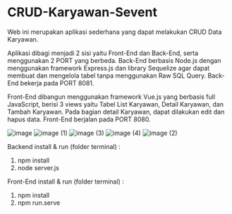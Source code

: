 # CRUD-Karyawan-Sevent

Web ini merupakan aplikasi sederhana yang dapat melakukan CRUD Data Karyawan.

Aplikasi dibagi menjadi 2 sisi yaitu Front-End dan Back-End, serta menggunakan 2 PORT yang berbeda. Back-End berbasis Node.js dengan menggunakan framework Express.js dan library Sequelize agar dapat membuat dan mengelola tabel tanpa menggunakan Raw SQL Query. Back-End bekerja pada PORT 8081.

Front-End dibangun menggunakan framework Vue.js yang berbasis full JavaScript, berisi 3 views yaitu Tabel List Karyawan, Detail Karyawan, dan Tambah Karyawan. Pada bagian detail Karyawan, dapat dilakukan edit dan hapus data. Front-End berjalan pada PORT 8080.

![image](https://user-images.githubusercontent.com/86350332/217463217-1420e9d0-c49f-4990-9c4e-542814f8e21e.png)
![image (1)](https://user-images.githubusercontent.com/86350332/217463371-0efcadd5-a6a6-4c36-87b0-bd0baa05ea8d.png)
![image (3)](https://user-images.githubusercontent.com/86350332/217463511-14bffc7f-7028-4319-b1c6-1274561d3608.png)
![image (4)](https://user-images.githubusercontent.com/86350332/217463548-421110e1-aaf4-48b6-99ef-e0b0694a1cc5.png)
![image (2)](https://user-images.githubusercontent.com/86350332/217463479-1e869e4a-3ae4-4752-9c38-e1365fd0b4eb.png)

Backend install & run (folder terminal) :
1. npm install
2. node server.js

Front-End install & run (folder terminal) :
1. npm install
2. npm run.serve
